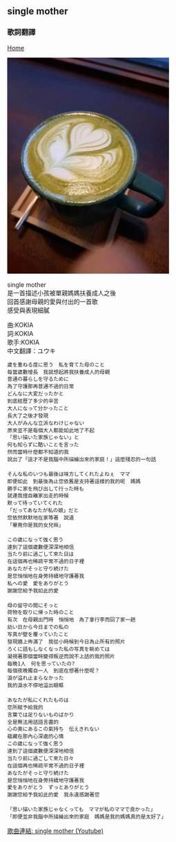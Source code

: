## single mother<br>
### 歌詞翻譯<br>
[Home](https://lyrics-meme-translation.github.io/Japanese-lyrics-translation/?fbclid=IwAR27WQeb84aZYoBfD29tQFZKUTggK7frbh1u-2Tt38RitVi5EeP9Ok_ZKw4)

<img src="https://github.com/lyrics-meme-translation/single-mother/blob/main/20210307_172137.jpg" width="375" height="500">

single mother<br>
是一首描述小孩被單親媽媽扶養成人之後<br>
回首感謝母親的愛與付出的一首歌<br>
感受與表現細膩<br>

曲:KOKIA<br>
詞:KOKIA<br>
歌手:KOKIA<br>
中文翻譯：ユウキ

```markdown
歲を重ねる度に思う　私を育てた母のこと
每當歲數增長　我就想起將我扶養成人的母親
普通の暮らしを守るために
為了守護那再普通不過的日常
どんなに大変だったかと
到底經歷了多少的辛苦
大人になって分かったこと
長大了之後才發現
大人がみんな立派なわけじゃない
原來並不是每個大人都能如此地了不起
「思い描いた家族じゃない」と
何も知らずに酷いことを言った
然而當時什麼都不知道的我
說出了「這才不是我腦中所描繪出來的家庭！」這麼殘忍的一句話

そんな私のいつも最後は味方してくれたよねぇ　ママ
即便如此　到最後為止您依舊是支持著這樣的我的呢　媽媽
勝手に家を飛び出して行った時も
就連我擅自離家出走的時候
默って待っていてくれた
「だってあなたが私の娘」だと
您依然默默地在家等著　說道
「畢竟你是我的女兒嘛」

この歲になって強く思う
達到了這個歲數便深深地相信
当たり前に過ごして來た日は
在這個再也稀疏平常不過的日子裡
あなたがそっと守り続けた
是您悄悄地在身旁持續地守護著我
私への愛　愛をありがとう
謝謝您給予我如此的愛

母の留守の間にそっと
荷物を取りに帰った時のこと
有次　在母親出門時　悄悄地　為了拿行李而回了家一趟
幼い日から今日までの私の
写真が壁を覆っていたこと
發現牆上佈滿了　我從小時候到今日為止所有的照片
ろくに話もしなくなった私の写真を眺めては
凝視著那個當時變得叛逆而說不上話的我的照片
每晚1人　何を思っていたの?
每個夜晚獨自一人　到底在想著什麼呢？
淚が溢れ止まらなかった
我的淚水不停地溢出眼眶

あなたが私にくれたものは
您所賦予給我的
言葉では足りないものばかり
全是無法用話語言盡的
心の奧にあるこの氣持ち　伝えきれない
蘊藏在那內心深處的心情
この歲になって強く思う
達到了這個歲數便深深地相信
当たり前に過ごして來た日々
在這個再也稀疏平常不過的日子裡
あなたがそっと守り続けた
是您悄悄地在身旁持續地守護著我
愛をありがとう　ずっとありがとう
謝謝您給予我如此的愛　我永遠感謝著您

「思い描いた家族じゃなくっても　ママが私のママで良かった」
「即便並非我腦中所描繪出來的家庭　媽媽是我的媽媽真的是太好了」
```
[歌曲連結: single mother (Youtube)](https://www.youtube.com/watch?v=TG97A4H8QOo)

